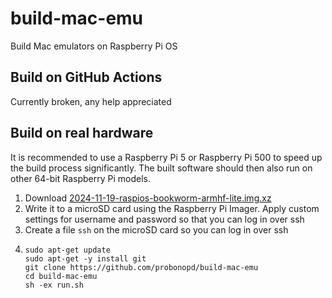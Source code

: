# build-mac-emu

Build Mac emulators on Raspberry Pi OS

## Build on GitHub Actions

Currently broken, any help appreciated

## Build on real hardware

It is recommended to use a Raspberry Pi 5 or Raspberry Pi 500 to speed up the build process significantly. The built software should then also run on other 64-bit Raspberry Pi models.

1. Download [2024-11-19-raspios-bookworm-armhf-lite.img.xz](http://downloads.raspberrypi.org/raspios_lite_armhf/images/raspios_lite_armhf-2024-11-19/2024-11-19-raspios-bookworm-armhf-lite.img.xz)
2. Write it to a microSD card using the Raspberry Pi Imager. Apply custom settings for username and password so that you can log in over ssh
3. Create a file `ssh` on the microSD card so you can log in over ssh
4.  ```
    sudo apt-get update
    sudo apt-get -y install git
    git clone https://github.com/probonopd/build-mac-emu
    cd build-mac-emu
    sh -ex run.sh
    ```
